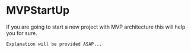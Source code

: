 # MVPStartUp
If you are going to start a new project with MVP architecture this will help you for sure.


```java
Explanation will be provided ASAP...
```
